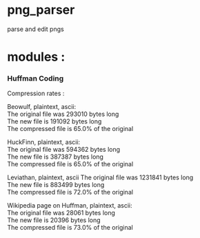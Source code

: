 # png_parser
parse and edit pngs


# modules : 

### Huffman Coding 
Compression rates : 

Beowulf, plaintext, ascii:  
        The original file was 293010 bytes long  
        The new file is 191092 bytes long  
        The compressed file is 65.0% of the original  
        

HuckFinn, plaintext, ascii:  
        The original file was 594362 bytes long  
        The new file is 387387 bytes long  
        The compressed file is 65.0% of the original  
         

Leviathan, plaintext, ascii
        The original file was 1231841 bytes long  
        The new file is 883499 bytes long  
        The compressed file is 72.0% of the original  

Wikipedia page on Huffman, plaintext, ascii:  
        The original file was 28061 bytes long  
        The new file is 20396 bytes long  
        The compressed file is 73.0% of the original  
        
